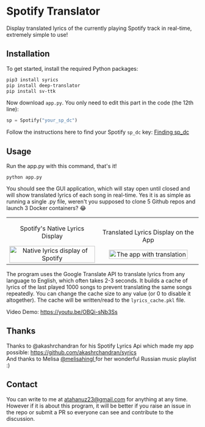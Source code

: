 # Spotify Translator

Display translated lyrics of the currently playing Spotify track in real-time, extremely simple to use!
## Installation

To get started, install the required Python packages:

```bash
pip3 install syrics
pip install deep-translator
pip install sv-ttk
```

Now download `app.py`. You only need to edit this part in the code (the 12th line):

```python
sp = Spotify("your_sp_dc")
```

Follow the instructions here to find your Spotify `sp_dc` key:   [Finding sp_dc](https://github.com/akashrchandran/syrics/wiki/Finding-sp_dc)

## Usage

Run the app.py with this command, that's it! 
```
python app.py
```

You should see the GUI application, which will stay open until closed and will show translated lyrics of each song in real-time. Yes it is as simple as running a single .py file, weren't you supposed to clone 5 Github repos and launch 3 Docker containers? 😂

<table>
  <tr>
    <td style="text-align: center;">
      <p>Spotify's Native Lyrics Display</p>
      <img src="https://i.imgur.com/7PoYKzL.png" alt="Native lyrics display of Spotify" style="width: 100%;" />
    </td>
    <td style="text-align: center;">
      <p>Translated Lyrics Display on the App</p>
      <img src="https://i.imgur.com/IY6v5y8.png" alt="The app with translation" style="width: 91%;" />
    </td>
  </tr>
</table>



The program uses the Google Translate API to translate lyrics from any language to English, which often takes 2-3 seconds. It builds a cache of lyrics of the last played 1000 songs to prevent translating the same songs repeatedly. You can change the cache size to any value (or 0 to disable it altogether). The cache will be written/read to the `lyrics_cache.pkl` file.

Video Demo: https://youtu.be/OBQi-sNb3Ss

## Thanks

Thanks to @akashrchandran for his Spotify Lyrics Api which made my app possible: https://github.com/akashrchandran/syrics <br>
And thanks to Melisa [@melisahingl ](https://github.com/melisahingl) for her wonderful Russian music playlist :)

## Contact

You can write to me at atahanuz23@gmail.com for anything at any time.  
However if it is about this program, it will be better if you raise an issue in the repo or submit a PR so everyone can see and contribute to the discussion.
